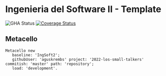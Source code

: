# Ingenieria del Software II - Template

![GHA Status](https://github.com/uca-is2/2022-los-small-talkers/actions/workflows/GHA.yml/badge.svg)
[![Coverage Status](https://coveralls.io/repos/github/aguskrembs/2022-los-small-talkers/badge.svg?branch=master)](https://coveralls.io/github/aguskrembs/2022-los-small-talkers?branch=master)

## Metacello

```smalltalk
Metacello new
   baseline: 'IngSoft2';
   githubUser: 'aguskrembs' project: '2022-los-small-talkers' commitish: 'master' path: 'repository';
   load: 'development'.
```
